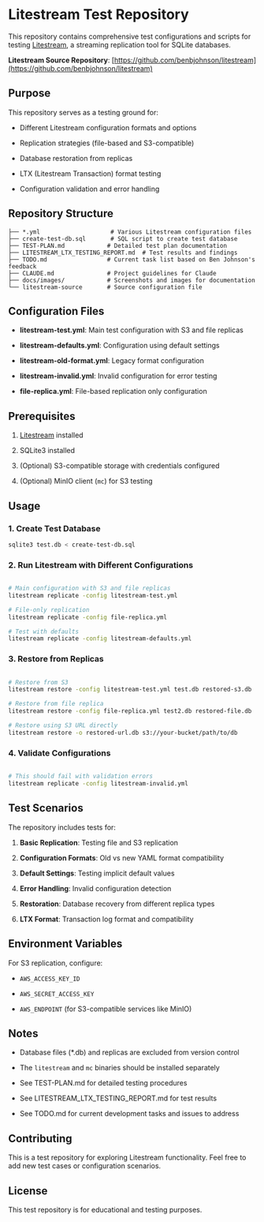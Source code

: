 # Litestream Test Repository

This repository contains comprehensive test configurations and scripts for testing [Litestream](https://litestream.io/), a streaming replication tool for SQLite databases.

**Litestream Source Repository**: [https://github.com/benbjohnson/litestream](https://github.com/benbjohnson/litestream)

## Purpose

This repository serves as a testing ground for:

- Different Litestream configuration formats and options

- Replication strategies (file-based and S3-compatible)
- Database restoration from replicas

- LTX (Litestream Transaction) format testing
- Configuration validation and error handling

## Repository Structure

```text
├── *.yml                    # Various Litestream configuration files
├── create-test-db.sql       # SQL script to create test database
├── TEST-PLAN.md            # Detailed test plan documentation
├── LITESTREAM_LTX_TESTING_REPORT.md  # Test results and findings
├── TODO.md                 # Current task list based on Ben Johnson's feedback
├── CLAUDE.md               # Project guidelines for Claude
├── docs/images/            # Screenshots and images for documentation
└── litestream-source       # Source configuration file

```

## Configuration Files

- **litestream-test.yml**: Main test configuration with S3 and file replicas

- **litestream-defaults.yml**: Configuration using default settings
- **litestream-old-format.yml**: Legacy format configuration

- **litestream-invalid.yml**: Invalid configuration for error testing
- **file-replica.yml**: File-based replication only configuration

## Prerequisites

1. [Litestream](https://litestream.io/install/) installed

2. SQLite3 installed
3. (Optional) S3-compatible storage with credentials configured

4. (Optional) MinIO client (`mc`) for S3 testing

## Usage

### 1. Create Test Database

```bash
sqlite3 test.db < create-test-db.sql

```

### 2. Run Litestream with Different Configurations

```bash

# Main configuration with S3 and file replicas
litestream replicate -config litestream-test.yml

# File-only replication
litestream replicate -config file-replica.yml

# Test with defaults
litestream replicate -config litestream-defaults.yml

```

### 3. Restore from Replicas

```bash

# Restore from S3
litestream restore -config litestream-test.yml test.db restored-s3.db

# Restore from file replica
litestream restore -config file-replica.yml test2.db restored-file.db

# Restore using S3 URL directly
litestream restore -o restored-url.db s3://your-bucket/path/to/db

```

### 4. Validate Configurations

```bash

# This should fail with validation errors
litestream replicate -config litestream-invalid.yml

```

## Test Scenarios

The repository includes tests for:

1. **Basic Replication**: Testing file and S3 replication

2. **Configuration Formats**: Old vs new YAML format compatibility
3. **Default Settings**: Testing implicit default values

4. **Error Handling**: Invalid configuration detection
5. **Restoration**: Database recovery from different replica types

6. **LTX Format**: Transaction log format and compatibility

## Environment Variables

For S3 replication, configure:

- `AWS_ACCESS_KEY_ID`

- `AWS_SECRET_ACCESS_KEY`
- `AWS_ENDPOINT` (for S3-compatible services like MinIO)

## Notes

- Database files (*.db) and replicas are excluded from version control

- The `litestream` and `mc` binaries should be installed separately
- See TEST-PLAN.md for detailed testing procedures

- See LITESTREAM_LTX_TESTING_REPORT.md for test results
- See TODO.md for current development tasks and issues to address

## Contributing

This is a test repository for exploring Litestream functionality. Feel free to add new test cases or configuration scenarios.

## License

This test repository is for educational and testing purposes.
